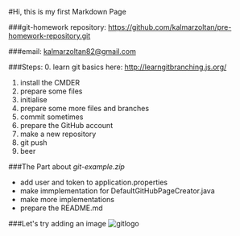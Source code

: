 #Hi, this is my first Markdown Page

###git-homework repository:
<https://github.com/kalmarzoltan/pre-homework-repository.git>

###email:
<kalmarzoltan82@gmail.com>

###Steps:
0. learn git basics here: http://learngitbranching.js.org/
1. install the CMDER
2. prepare some files
3. initialise
4. prepare some more files and branches
5. commit sometimes
6. prepare the GitHub account
7. make a new repository
8. git push
9. beer

###The Part about *git-example.zip*

+ add user and token to application.properties
+ make immplementation for DefaultGitHubPageCreator.java
+ make more implementations
+ prepare the README.md

###Let's try adding an image
![gitlogo](https://www.shareicon.net/data/128x128/2017/02/15/879138_media_512x512.png)
